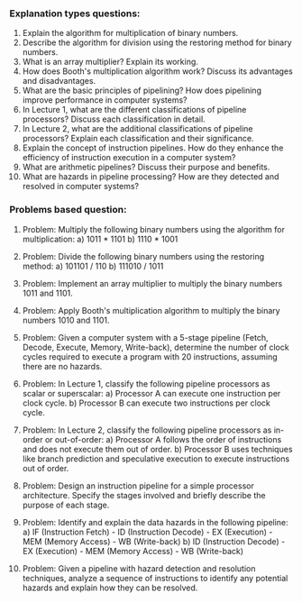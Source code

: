 ### Explanation types questions:

1. Explain the algorithm for multiplication of binary numbers.
2. Describe the algorithm for division using the restoring method for binary numbers.
3. What is an array multiplier? Explain its working.
4. How does Booth's multiplication algorithm work? Discuss its advantages and disadvantages.
5. What are the basic principles of pipelining? How does pipelining improve performance in computer systems?
6. In Lecture 1, what are the different classifications of pipeline processors? Discuss each classification in detail.
7. In Lecture 2, what are the additional classifications of pipeline processors? Explain each classification and their significance.
8. Explain the concept of instruction pipelines. How do they enhance the efficiency of instruction execution in a computer system?
9. What are arithmetic pipelines? Discuss their purpose and benefits.
10. What are hazards in pipeline processing? How are they detected and resolved in computer systems?

### Problems based question:

1. Problem: Multiply the following binary numbers using the algorithm for multiplication:
   a) 1011 * 1101
   b) 1110 * 1001

2. Problem: Divide the following binary numbers using the restoring method:
   a) 101101 / 110
   b) 111010 / 1011

3. Problem: Implement an array multiplier to multiply the binary numbers 1011 and 1101.

4. Problem: Apply Booth's multiplication algorithm to multiply the binary numbers 1010 and 1101.

5. Problem: Given a computer system with a 5-stage pipeline (Fetch, Decode, Execute, Memory, Write-back), determine the number of clock cycles required to execute a program with 20 instructions, assuming there are no hazards.

6. Problem: In Lecture 1, classify the following pipeline processors as scalar or superscalar:
   a) Processor A can execute one instruction per clock cycle.
   b) Processor B can execute two instructions per clock cycle.

7. Problem: In Lecture 2, classify the following pipeline processors as in-order or out-of-order:
   a) Processor A follows the order of instructions and does not execute them out of order.
   b) Processor B uses techniques like branch prediction and speculative execution to execute instructions out of order.

8. Problem: Design an instruction pipeline for a simple processor architecture. Specify the stages involved and briefly describe the purpose of each stage.

9. Problem: Identify and explain the data hazards in the following pipeline:
   a) IF (Instruction Fetch) - ID (Instruction Decode) - EX (Execution) - MEM (Memory Access) - WB (Write-back)
   b) ID (Instruction Decode) - EX (Execution) - MEM (Memory Access) - WB (Write-back)

10. Problem: Given a pipeline with hazard detection and resolution techniques, analyze a sequence of instructions to identify any potential hazards and explain how they can be resolved.